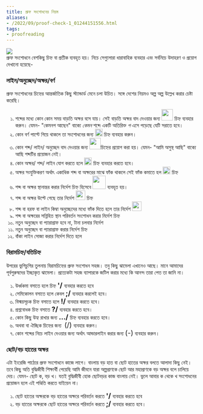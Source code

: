 ```yaml
--- 
title: প্রুফ সংশোধনের নিয়ম
aliases:
- /2022/09/proof-check-1_01244151556.html
tags: 
- proofreading
---
```

<img src='https://1.bp.blogspot.com/-VmG-Yv-zhLA/X76JRUmVK0I/AAAAAAAABAs/zQdKjeUE7OsqzxtHVp5fqRBQRLJKbUDGgCPcBGAYYCw/s600/%25E0%25A6%25AC%25E0%25A6%25BE%25E0%25A6%2582%25E0%25A6%25B2%25E0%25A6%25BE%2B%25E0%25A6%25AA%25E0%25A7%258D%25E0%25A6%25B0%25E0%25A7%2581%25E0%25A6%25AB%2B%25E0%25A6%25B8%25E0%25A6%2582%25E0%25A6%25B6%25E0%25A7%258B%25E0%25A6%25A7%25E0%25A6%25A8%2B%25E0%25A6%2589%25E0%25A6%25A6%25E0%25A6%25BE%25E0%25A6%25B9%25E0%25A6%25B0%25E0%25A6%25A3.webp'/>
<div style="text-align: left;">প্রুফ সংশোধনে বেশকিছু চিহ্ন বা প্রতীক ব্যবহৃত হয়। নিচে সেগুলোরা ধারাবাহিক ব্যবহার এবং সর্বনিচে উদাহরণ ও প্রয়োগ দেখানো হয়েছে-</div><h3 style="text-align: left;">লাইন/অনুচ্ছেদ/অক্ষর/বর্ণ</h3><p>প্রুফ সংশােধনের চিহ্নের আন্তর্জাতিক কিছু স্ট্যান্ডার্ড মেনে চলা উচিত। সঙ্গে দেশের নিয়মও অল্প অল্প উল্লেখ করার চেষ্টা
  করেছি।</p>
  <ol style="list-style-type: bengali; text-align: left;">
    <li>শব্দের মধ্যে কোন কোন সময় বাড়তি অক্ষর বসে যায়। সেই বাড়তি অক্ষর বাদ দেওয়ার জন্য <img src="https://upload.wikimedia.org/wikipedia/commons/a/ac/Ai-proofread-delete.svg" style="width: 30px;" /> চিহ্ন ব্যবহার করুন। যেমন- "কেমনপ আছেন" বাক্যে <i>কেমন </i>শব্দে একটি অতিরিক্ত <i>প</i> এসে পড়েছে যেটি সরাতে হবে।</li>
    <li>কোন বর্ণ পাল্টে গিয়ে থাকলে তা সংশোধনের জন্য <img src="https://upload.wikimedia.org/wikipedia/commons/6/62/Ai-proofread-letter-change.svg" style="width: 20px;" /> চিহ্ন ব্যবহার করুন।</li>
    <li>কোন শব্দ/ লাইন/ অনুচ্ছেদ বাদ দেওয়ার জন্য <img src="https://upload.wikimedia.org/wikipedia/commons/a/ac/Ai-proofread-delete.svg" style="width: 30px;" />চিহ্নের প্রয়োগ করা হয়। যেমন- "আমি অসুস্থ আছি" বাক্যে আছি শব্দটির প্রয়োজন নেই।</li>
    <li>কোন অক্ষর/ শব্দ/ লাইন যোগ করতে হলে <img src="https://upload.wikimedia.org/wikipedia/commons/d/d3/Ai-proofread-add.svg" style="width: 20px;" /> চিহ্ন ব্যবহার করতে হবে।&nbsp;</li>
    <li>অক্ষর সংযুক্তিকরণ অর্থাৎ একাধিক শব্দ বা অক্ষরের মাঝে ফাঁক থাকলে সেই ফাঁক কমাতে হল <img src="https://upload.wikimedia.org/wikipedia/commons/2/23/Ai-proofread-space-remove.svg" style="width: 20px;" /> চিহ্ন </li>
    <li>শব্দ বা অক্ষর স্থানান্তর করার নির্দেশ চিহ্ন হিসেবে&nbsp;<img src="https://upload.wikimedia.org/wikipedia/commons/c/cb/Ai-proofread-transfer.svg" style="width: 35px;" />&nbsp;ব্যবহৃত হয়।</li>
    <li>শব্দ বা অক্ষর উল্টে গেছে তার নির্দেশ <img src="https://upload.wikimedia.org/wikipedia/commons/7/7a/Ai-proofread-reverse.svg" style="width: 25px;" /> চিহ্ন</li>
    <li>শব্দ বা হরফ বা লাইন কিম্বা অনুচ্ছেদের মধ্যে ফাঁক দিতে হলে তার নির্দেশ <img src="https://upload.wikimedia.org/wikipedia/commons/5/5a/Ai-proofread-add-space.svg" style="width: 25px;" /></li>
    <li>শব্দ বা অক্ষরের সন্নিহিত স্থান পরিবর্তন সংশােধন করার নির্দেশ চিহ্ন</li>
    <li>নতুন অনুচ্ছেদ বা প্যারাগ্রাফ হবে না, টানা চলবার নির্দেশ&nbsp;</li>
    <li>নতুন অনুচ্ছেদ বা প্যারাগ্রাফ করার নির্দেশ চিহ্ন</li>
    <li>বাঁকা লাইন সােজা করার নির্দেশ দিতে হলে</li>
  </ol><div><h3>বিরামচিহ্ন/যতিচিহ্ন</h3><p>উপরের ভুগিচুগির তুলনায় বিরামচিহ্নের প্রুফ সংশোধন সহজ। তবু কিছু ঝামেলা এখানেও আছে। মানে আমাদের পূর্বপুরুষদের ইচ্ছাকৃত ঝামেলা। প্রত্যেকটা সহজ ব্যাপারকে জটিল করার মধ্যে কি আনন্দ তারা পেত তা জানি না।&nbsp;</p><ol style="list-style-type: bengali;"><li>উর্ধ্বকমা বসাতে হলে চিহ্ন <b><span style="font-size: large;">'/&nbsp;</span></b>ব্যবহার করতে হবে</li><li>সেমিকোলন বসাতে হলে কেবল <b><span style="font-size: large;">;/ </span></b>ব্যবহার করলেই হবে।</li><li>বিস্ময়সূচক চিহ্ন বসাতে হলে <b><span style="font-size: large;">!/&nbsp;</span></b>ব্যবহার করতে হবে।</li><li>প্রশ্নবোধক চিহ্ন বসাতে <b><span style="font-size: large;">?/&nbsp;</span></b>ব্যবহার করতে হবে।</li><li>কোন কিছু উহ্য রাখার জন্য&nbsp;<b><span style="font-size: large;">.../ </span></b>চিহ্ন ব্যবহার করতে হবে।</li><li>অথবা বা ঐচ্ছিক চিহ্নের জন্য&nbsp; <span style="font-size: large;">(</span><span style="font-size: large;">/)<b>&nbsp;</b></span>ব্যবহার করুন।</li><li>কোন শব্দের নিচে লাইন দেওয়ার জন্য অর্থাৎ আন্ডারলাইন করার জন্য&nbsp;<span style="font-size: large;">(</span><span style="font-size: large;">-)<b>&nbsp;</b></span>ব্যবহার করুন।</li></ol><div><h3>ছোট/বড় হাতের অক্ষর</h3><p>‌এটা ইংরেজি পাঠ্যের প্রুফ সংশোধনে কাজে লাগে। বাংলায় বড় হাত বা ছোট হাতের অক্ষর বলতে আলাদা কিছু নেই। তবে কিছু অতি বুদ্ধিজীবী শিক্ষার্থী পেয়েছি আমি জীবনে যারা অল্পপ্রাণকে ছোট আর মহাপ্রাণকে বড় অক্ষর বলে চালিয়ে দেয়। যেমন- ছোট ক, বড় খ। যতই বুদ্ধিজীবী হোক ছোটবড়র কাজ বাংলায় নেই। ভুলে আবার ক থেকে খ সংশোধনের প্রয়োজন হলে এই পণ্ডিতি করতে যাইয়েন না।</p><ol style="list-style-type: bengali;"><li>ছোট হাতের অক্ষরকে বড় হাতের অক্ষরে পরিবর্তন করতে&nbsp;<b><span style="font-size: large;">'/&nbsp;</span></b>ব্যবহার করতে হবে</li><li>বড় হাতের অক্ষরকে ছোট হাতের অক্ষরে পরিবর্তন করতে&nbsp;<b><span style="font-size: large;">;/&nbsp;</span></b>ব্যবহার করতে হবে।</li></ol></div></div>

